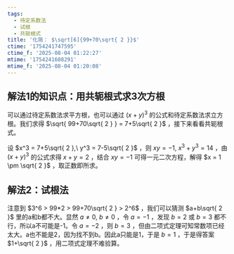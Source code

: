 ```yaml
---
tags:
  - 待定系数法
  - 试根
  - 共轭根式
title: '化简： $\sqrt[6]{99+70\sqrt{ 2 }}$'
ctime: '1754241747595'
ctime_f: '2025-08-04 01:22:27'
mtime: '1754241608291'
mtime_f: '2025-08-04 01:20:08'
---
```

## 解法1的知识点：用共轭根式求3次方根

可以通过待定系数法求平方根，也可以通过 $(x+y)^3$ 的公式和待定系数法求立方根。我们求得 $\sqrt{ 99+70\sqrt{ 2 } } = 7+5\sqrt{ 2 }$ ，接下来看看共轭根式。

设 $x^3 = 7+5\sqrt{ 2 },\ y^3 = 7-5\sqrt{ 2 }$ ，则 $xy = -1,\ x^3+y^3 = 14$ ，由 $(x+y)^3$ 的公式求得 $x+y = 2$ ，结合 $xy = -1$ 可得一元二次方程，解得 $x = 1 \pm \sqrt{ 2 }$ ，取正数即所求。

## 解法2：试根法

注意到 $3^6 > 99*2 > 99+70\sqrt{ 2 } > 2^6$ ，我们可以猜测 $a+b\sqrt{ 2 }$ 里的a和b都不大。显然 $a \neq 0,\ b \neq 0$ ，令 $a=-1$ ，发现 $b=2$ 或 $b=3$ 都不行，所以a不可能是-1。令 $a=-2$ ，则 $b=3$ ，但由二项式定理可知常数项已经太大。a也不能是2，因为找不到b。因此a只能是1，于是 $b=1$ ，于是得答案 $1+\sqrt{ 2 }$ ，用二项式定理不难验算。
